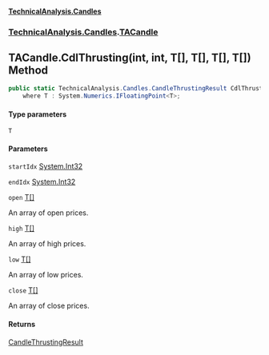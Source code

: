 #### [TechnicalAnalysis.Candles](TechnicalAnalysis.Candles.md 'TechnicalAnalysis.Candles')
### [TechnicalAnalysis.Candles](TechnicalAnalysis.Candles.md#TechnicalAnalysis.Candles 'TechnicalAnalysis.Candles').[TACandle](TACandle.md 'TechnicalAnalysis.Candles.TACandle')

## TACandle.CdlThrusting<T>(int, int, T[], T[], T[], T[]) Method

```csharp
public static TechnicalAnalysis.Candles.CandleThrustingResult CdlThrusting<T>(int startIdx, int endIdx, T[] open, T[] high, T[] low, T[] close)
    where T : System.Numerics.IFloatingPoint<T>;
```
#### Type parameters

<a name='TechnicalAnalysis.Candles.TACandle.CdlThrusting_T_(int,int,T[],T[],T[],T[]).T'></a>

`T`
#### Parameters

<a name='TechnicalAnalysis.Candles.TACandle.CdlThrusting_T_(int,int,T[],T[],T[],T[]).startIdx'></a>

`startIdx` [System.Int32](https://docs.microsoft.com/en-us/dotnet/api/System.Int32 'System.Int32')

<a name='TechnicalAnalysis.Candles.TACandle.CdlThrusting_T_(int,int,T[],T[],T[],T[]).endIdx'></a>

`endIdx` [System.Int32](https://docs.microsoft.com/en-us/dotnet/api/System.Int32 'System.Int32')

<a name='TechnicalAnalysis.Candles.TACandle.CdlThrusting_T_(int,int,T[],T[],T[],T[]).open'></a>

`open` [T](TACandle.CdlThrusting_T_(int,int,T[],T[],T[],T[]).md#TechnicalAnalysis.Candles.TACandle.CdlThrusting_T_(int,int,T[],T[],T[],T[]).T 'TechnicalAnalysis.Candles.TACandle.CdlThrusting<T>(int, int, T[], T[], T[], T[]).T')[[]](https://docs.microsoft.com/en-us/dotnet/api/System.Array 'System.Array')

An array of open prices.

<a name='TechnicalAnalysis.Candles.TACandle.CdlThrusting_T_(int,int,T[],T[],T[],T[]).high'></a>

`high` [T](TACandle.CdlThrusting_T_(int,int,T[],T[],T[],T[]).md#TechnicalAnalysis.Candles.TACandle.CdlThrusting_T_(int,int,T[],T[],T[],T[]).T 'TechnicalAnalysis.Candles.TACandle.CdlThrusting<T>(int, int, T[], T[], T[], T[]).T')[[]](https://docs.microsoft.com/en-us/dotnet/api/System.Array 'System.Array')

An array of high prices.

<a name='TechnicalAnalysis.Candles.TACandle.CdlThrusting_T_(int,int,T[],T[],T[],T[]).low'></a>

`low` [T](TACandle.CdlThrusting_T_(int,int,T[],T[],T[],T[]).md#TechnicalAnalysis.Candles.TACandle.CdlThrusting_T_(int,int,T[],T[],T[],T[]).T 'TechnicalAnalysis.Candles.TACandle.CdlThrusting<T>(int, int, T[], T[], T[], T[]).T')[[]](https://docs.microsoft.com/en-us/dotnet/api/System.Array 'System.Array')

An array of low prices.

<a name='TechnicalAnalysis.Candles.TACandle.CdlThrusting_T_(int,int,T[],T[],T[],T[]).close'></a>

`close` [T](TACandle.CdlThrusting_T_(int,int,T[],T[],T[],T[]).md#TechnicalAnalysis.Candles.TACandle.CdlThrusting_T_(int,int,T[],T[],T[],T[]).T 'TechnicalAnalysis.Candles.TACandle.CdlThrusting<T>(int, int, T[], T[], T[], T[]).T')[[]](https://docs.microsoft.com/en-us/dotnet/api/System.Array 'System.Array')

An array of close prices.

#### Returns
[CandleThrustingResult](CandleThrustingResult.md 'TechnicalAnalysis.Candles.CandleThrustingResult')